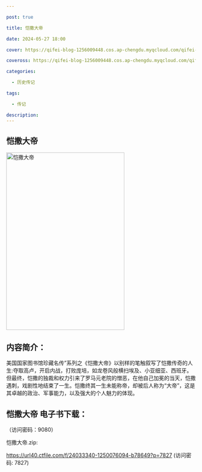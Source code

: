 ```yaml
---

post: true

title: 恺撒大帝

date: 2024-05-27 18:00

cover: https://qifei-blog-1256009448.cos.ap-chengdu.myqcloud.com/qifei-blog/660a8c249f345e8d035888ad.jpg

coveross: https://qifei-blog-1256009448.cos.ap-chengdu.myqcloud.com/qifei-blog/660a8c249f345e8d035888ad.jpg

categories:

  - 历史传记

tags:

  - 传记

description:
---
```


## 恺撒大帝
<img alt="恺撒大帝 " class="aligncenter loaded" data-was-processed="true" decoding="async" fetchpriority="high" height="471" src="https://qifei-blog-1256009448.cos.ap-chengdu.myqcloud.com/qifei-blog/660a8c249f345e8d035888ad.jpg " style="cursor: zoom-in;" width="314"/>

## 内容简介：

美国国家图书馆珍藏名传”系列之《恺撒大帝》以别样的笔触叙写了恺撒传奇的人生:夺取高卢，开启内战，打败庞培，如龙卷风般横扫埃及、小亚细亚、西班牙。但最终，恺撒的独裁和权力引来了罗马元老院的憎恶，在他自己加冕的当天，恺撒遇刺，戏剧性地结束了一生。恺撒终其一生未能称帝，却被后人称为“大帝”，这是其卓越的政治、军事能力，以及强大的个人魅力的体现。

## 恺撒大帝 电子书下载：

 （访问密码：9080）

恺撒大帝.zip: 

https://url40.ctfile.com/f/24033340-1250076094-b78649?p=7827 (访问密码: 7827)
